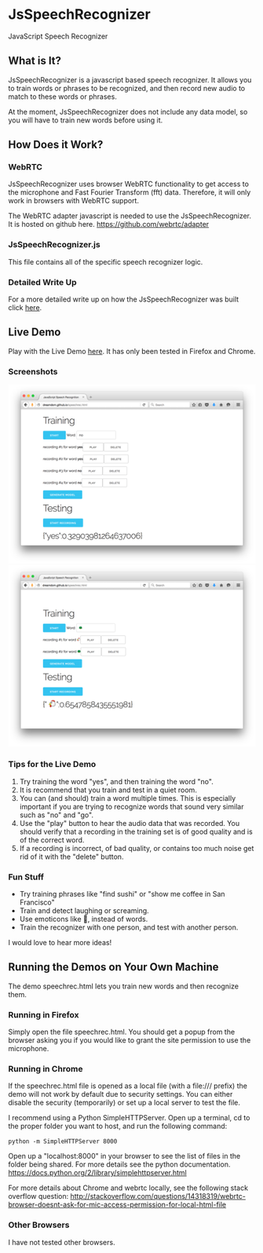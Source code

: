 # JsSpeechRecognizer
JavaScript Speech Recognizer

## What is It?
JsSpeechRecognizer is a javascript based speech recognizer. It allows you to train words or phrases to be recognized, and then record new audio to match to these words or phrases.

At the moment, JsSpeechRecognizer does not include any data model, so you will have to train new words before using it.

## How Does it Work?

### WebRTC
JsSpeechRecognizer uses browser WebRTC functionality to get access to the microphone and Fast Fourier Transform (fft) data. Therefore, it will only work in browsers with WebRTC support.

The WebRTC adapter javascript is needed to use the JsSpeechRecognizer. It is hosted on github here. https://github.com/webrtc/adapter

### JsSpeechRecognizer.js
This file contains all of the specific speech recognizer logic.

### Detailed Write Up
For a more detailed write up on how the JsSpeechRecognizer was built click [here](BuildingaSpeechRecognizerinJavaScript.md).

## Live Demo
Play with the Live Demo [here](http://dreamdom.github.io/speechrec.html). It has only been tested in Firefox and Chrome.

### Screenshots
![Yes No Screenshot](readme-images/screenshot-yes-no.png "Yes No Screenshot")
![Chicken Frog Screenshot](readme-images/screenshot-chicken-frog.png "Chicken Frog Screenshot")

### Tips for the Live Demo

1. Try training the word "yes", and then training the word "no".
2. It is recommend that you train and test in a quiet room.
3. You can (and should) train a word multiple times. This is especially important if you are trying to recognize words that sound very similar such as "no" and "go".
4. Use the "play" button to hear the audio data that was recorded. You should verify that a recording in the training set is of good quality and is of the correct word.
5. If a recording is incorrect, of bad quality, or contains too much noise get rid of it with the "delete" button.

### Fun Stuff

* Try training phrases like "find sushi" or "show me coffee in San Francisco"
* Train and detect laughing or screaming.
* Use emoticons like 🐔, instead of words.
* Train the recognizer with one person, and test with another person.

I would love to hear more ideas!

## Running the Demos on Your Own Machine
The demo speechrec.html lets you train new words and then recognize them.

### Running in Firefox
Simply open the file speechrec.html. You should get a popup from the browser asking you if you would like to grant the site permission to use the microphone.

### Running in Chrome
If the speechrec.html file is opened as a local file (with a file:/// prefix) the demo will not work by default due to security settings. You can either disable the security (temporarily) or set up a local server to test the file.

I recommend using a Python SimpleHTTPServer. Open up a terminal, cd to the proper folder you want to host, and run the following command:

````shell
python -m SimpleHTTPServer 8000
````

Open up a "localhost:8000" in your browser to see the list of files in the folder being shared. For more details see the python documentation.
https://docs.python.org/2/library/simplehttpserver.html

For more details about Chrome and webrtc locally, see the following stack overflow question:
http://stackoverflow.com/questions/14318319/webrtc-browser-doesnt-ask-for-mic-access-permission-for-local-html-file

### Other Browsers
I have not tested other browsers.
